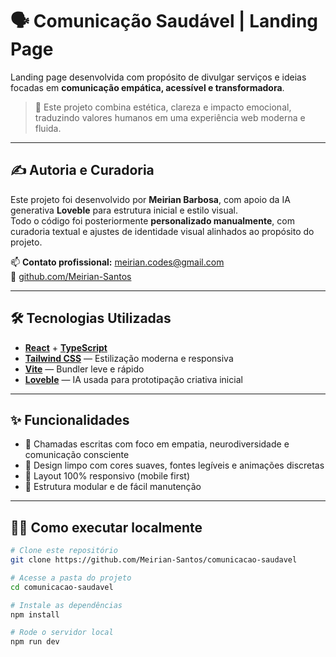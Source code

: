 # 🗣️ Comunicação Saudável | Landing Page

Landing page desenvolvida com propósito de divulgar serviços e ideias focadas em **comunicação empática, acessível e transformadora**.

> 🌿 Este projeto combina estética, clareza e impacto emocional, traduzindo valores humanos em uma experiência web moderna e fluida.

---

## ✍️ Autoria e Curadoria

Este projeto foi desenvolvido por **Meirian Barbosa**, com apoio da IA generativa **Loveble** para estrutura inicial e estilo visual.  
Todo o código foi posteriormente **personalizado manualmente**, com curadoria textual e ajustes de identidade visual alinhados ao propósito do projeto.

📫 **Contato profissional:** meirian.codes@gmail.com  
🔗 [github.com/Meirian-Santos](https://github.com/Meirian-Santos)

---

## 🛠️ Tecnologias Utilizadas

- **[React](https://react.dev/)** + **[TypeScript](https://www.typescriptlang.org/)**
- **[Tailwind CSS](https://tailwindcss.com/)** — Estilização moderna e responsiva
- **[Vite](https://vitejs.dev/)** — Bundler leve e rápido
- **[Loveble](https://www.loveble.com.br/)** — IA usada para prototipação criativa inicial

---

## ✨ Funcionalidades

- 💬 Chamadas escritas com foco em empatia, neurodiversidade e comunicação consciente
- 🎨 Design limpo com cores suaves, fontes legíveis e animações discretas
- 📱 Layout 100% responsivo (mobile first)
- 🧠 Estrutura modular e de fácil manutenção

---

## 🧑‍💻 Como executar localmente

```bash
# Clone este repositório
git clone https://github.com/Meirian-Santos/comunicacao-saudavel

# Acesse a pasta do projeto
cd comunicacao-saudavel

# Instale as dependências
npm install

# Rode o servidor local
npm run dev
